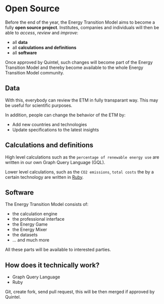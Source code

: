 # Open Source

Before the end of the year, the Energy Transition Model aims to become a fully
**open source project**. Institutes, companies and individuals will then be
able to *access*, *review* and *improve*:

* all **data**
* all **calculations and definitions**
* all **software**

Once approved by Quintel, such changes will become part of the Energy
Transition Model and thereby become available to the whole Energy Transition
Model community.

## Data

With this, everybody can review the ETM in fully transparant way. This may be
useful for scientific purposes.

In addition, people can change the behavior of the ETM by:

* Add new countries and technologies
* Update specifications to the latest insights

## Calculations and definitions

High level calculations such as the `percentage of renewable energy use` are
written in our own Graph Query Language (GQL).

Lower level calculations, such as the `CO2 emissions`, `total costs` the by a certain technology
are written in [Ruby](http://ruby-lang.org).

## Software

The Energy Transition Model consists of:

* the calculation engine
* the professional interface
* the Energy Game
* the Energy Mixer
* the datasets
* ... and much more

All these parts will be available to interested parties.

## How does it technically work?

* Graph Query Language
* Ruby

Git, create fork, send pull request, this will be then merged if approved by
Quintel.
